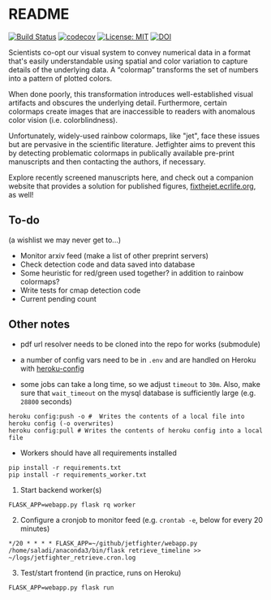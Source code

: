 README
======

[![Build Status](https://travis-ci.org/smsaladi/jetfighter.svg?branch=master)](https://travis-ci.org/smsaladi/jetfighter)
[![codecov](https://codecov.io/gh/smsaladi/jetfighter/branch/master/graph/badge.svg)](https://codecov.io/gh/smsaladi/jetfighter)
[![License: MIT](https://img.shields.io/badge/License-MIT-yellow.svg)](https://opensource.org/licenses/MIT)
[![DOI](https://data.caltech.edu/badge/127026246.svg)](https://data.caltech.edu/badge/latestdoi/127026246)

Scientists co-opt our visual system to convey numerical data in a format that's easily understandable using spatial and color variation to capture details of the underlying data. A “colormap” transforms the set of numbers into a pattern of plotted colors. 

When done poorly, this transformation introduces well-established visual artifacts and obscures the underlying detail. Furthermore, certain colormaps create images that are inaccessible to readers with anomalous color vision (i.e. colorblindness). 

Unfortunately, widely-used rainbow colormaps, like "jet", face these issues but are pervasive in the scientific literature. Jetfighter aims to prevent this by detecting problematic colormaps in publically available pre-print manuscripts and then contacting the authors, if necessary. 

Explore recently screened manuscripts here, and check out a companion website that provides a solution for published figures, [fixthejet.ecrlife.org](fixthejet.ecrlife.org), as well!


## To-do 
(a wishlist we may never get to...)

* Monitor arxiv feed (make a list of other preprint servers)
* Check detection code and data saved into database
* Some heuristic for red/green used together? in addition to rainbow colormaps?
* Write tests for cmap detection code
* Current pending count

## Other notes

* pdf url resolver needs to be cloned into the repo for works (submodule)

* a number of config vars need to be in `.env` and are handled on Heroku with [heroku-config](https://github.com/xavdid/heroku-config)

* some jobs can take a long time, so we adjust `timeout` to `30m`. Also, make sure that `wait_timeout` on the mysql database is sufficiently large (e.g. `28800` seconds)

```shell
heroku config:push -o #  Writes the contents of a local file into heroku config (-o overwrites)
heroku config:pull # Writes the contents of heroku config into a local file
```

* Workers should have all requirements installed
```shell
pip install -r requirements.txt
pip install -r requirements_worker.txt
```

1. Start backend worker(s)

```shell
FLASK_APP=webapp.py flask rq worker
```

2. Configure a cronjob to monitor feed (e.g. `crontab -e`, below for every 20 minutes)
```shell
*/20 * * * * FLASK_APP=~/github/jetfighter/webapp.py /home/saladi/anaconda3/bin/flask retrieve_timeline >> ~/logs/jetfighter_retrieve.cron.log
```

3. Test/start frontend (in practice, runs on Heroku)
```shell
FLASK_APP=webapp.py flask run
```
